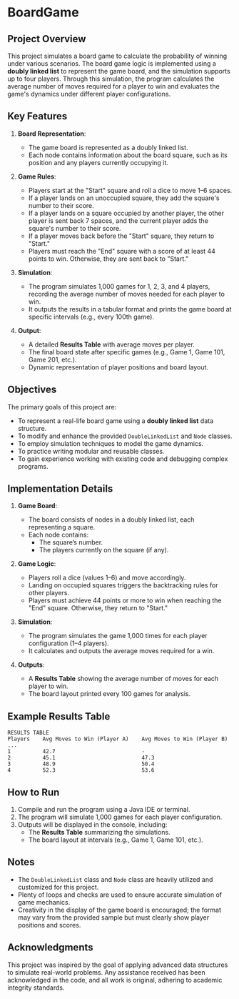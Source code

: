 # BoardGame

## Project Overview
This project simulates a board game to calculate the probability of winning under various scenarios. The board game logic is implemented using a **doubly linked list** to represent the game board, and the simulation supports up to four players. Through this simulation, the program calculates the average number of moves required for a player to win and evaluates the game's dynamics under different player configurations.

## Key Features
1. **Board Representation**:
   - The game board is represented as a doubly linked list.
   - Each node contains information about the board square, such as its position and any players currently occupying it.

2. **Game Rules**:
   - Players start at the "Start" square and roll a dice to move 1–6 spaces.
   - If a player lands on an unoccupied square, they add the square's number to their score.
   - If a player lands on a square occupied by another player, the other player is sent back 7 spaces, and the current player adds the square's number to their score.
   - If a player moves back before the "Start" square, they return to "Start."
   - Players must reach the "End" square with a score of at least 44 points to win. Otherwise, they are sent back to "Start."

3. **Simulation**:
   - The program simulates 1,000 games for 1, 2, 3, and 4 players, recording the average number of moves needed for each player to win.
   - It outputs the results in a tabular format and prints the game board at specific intervals (e.g., every 100th game).

4. **Output**:
   - A detailed **Results Table** with average moves per player.
   - The final board state after specific games (e.g., Game 1, Game 101, Game 201, etc.).
   - Dynamic representation of player positions and board layout.

## Objectives
The primary goals of this project are:
- To represent a real-life board game using a **doubly linked list** data structure.
- To modify and enhance the provided `DoubleLinkedList` and `Node` classes.
- To employ simulation techniques to model the game dynamics.
- To practice writing modular and reusable classes.
- To gain experience working with existing code and debugging complex programs.

## Implementation Details
1. **Game Board**:
   - The board consists of nodes in a doubly linked list, each representing a square.
   - Each node contains:
     - The square’s number.
     - The players currently on the square (if any).

2. **Game Logic**:
   - Players roll a dice (values 1–6) and move accordingly.
   - Landing on occupied squares triggers the backtracking rules for other players.
   - Players must achieve 44 points or more to win when reaching the "End" square. Otherwise, they return to "Start."

3. **Simulation**:
   - The program simulates the game 1,000 times for each player configuration (1–4 players).
   - It calculates and outputs the average moves required for a win.

4. **Outputs**:
   - A **Results Table** showing the average number of moves for each player to win.
   - The board layout printed every 100 games for analysis.

## Example Results Table
```
RESULTS TABLE
Players    Avg Moves to Win (Player A)    Avg Moves to Win (Player B) ...
1          42.7                           -
2          45.1                           47.3
3          48.9                           50.4
4          52.3                           53.6
```

## How to Run
1. Compile and run the program using a Java IDE or terminal.
2. The program will simulate 1,000 games for each player configuration.
3. Outputs will be displayed in the console, including:
   - The **Results Table** summarizing the simulations.
   - The board layout at intervals (e.g., Game 1, Game 101, etc.).

## Notes
- The `DoubleLinkedList` class and `Node` class are heavily utilized and customized for this project.
- Plenty of loops and checks are used to ensure accurate simulation of game mechanics.
- Creativity in the display of the game board is encouraged; the format may vary from the provided sample but must clearly show player positions and scores.

## Acknowledgments
This project was inspired by the goal of applying advanced data structures to simulate real-world problems. Any assistance received has been acknowledged in the code, and all work is original, adhering to academic integrity standards.
